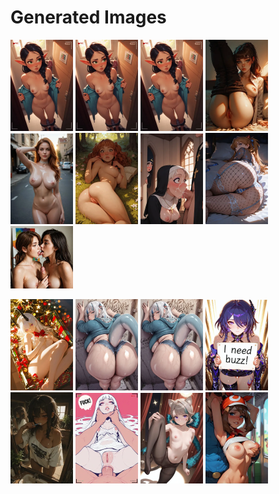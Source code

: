 # Generated Images



<img src="2025_10_11_01_thumb.webp" width="100"/> <img src="2025_10_11_02_thumb.webp" width="100"/> <img src="2025_10_11_03_thumb.webp" width="100"/> <img src="2025_10_11_04_thumb.webp" width="100"/> <img src="2025_10_11_05_thumb.webp" width="100"/> <img src="2025_10_11_06_thumb.webp" width="100"/> <img src="2025_10_11_07_thumb.webp" width="100"/> <img src="2025_10_11_08_thumb.webp" width="100"/> <img src="2025_10_11_09_thumb.webp" width="100"/>

<img src="2025_10_11_10_thumb.webp" width="100"/> <img src="2025_10_11_11_thumb.webp" width="100"/> <img src="2025_10_11_12_thumb.webp" width="100"/> <img src="2025_10_11_13_thumb.webp" width="100"/> <img src="2025_10_11_14_thumb.webp" width="100"/> <img src="2025_10_11_15_thumb.webp" width="100"/> <img src="2025_10_11_16_thumb.webp" width="100"/> <img src="2025_10_11_17_thumb.webp" width="100"/>